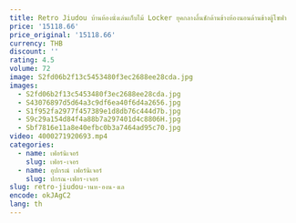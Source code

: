 ```yaml
---
title: Retro Jiudou บ้านห้องนั่งเล่นเก็บไม้ Locker ยุคกลางลิ้นชักด้านข้างห้องนอนด้านข้างตู้โซฟา
price: '15118.66'
price_original: '15118.66'
currency: THB
discount: ''
rating: 4.5
volume: 72
image: S2fd06b2f13c5453480f3ec2688ee28cda.jpg
images:
  - S2fd06b2f13c5453480f3ec2688ee28cda.jpg
  - S43076897d5d64a3c9df6ea40f6d4a2656.jpg
  - S1f952fa2977f457389e1d8db76c444d7b.jpg
  - S9c29a154d84f4a88b7a297401d4c8806H.jpg
  - Sbf7816e11a8e40efbc0b3a7464ad95c70.jpg
video: 4000271920693.mp4
categories:
  - name: เฟอร์นิเจอร์
    slug: เฟอร-เจอร
  - name: อุปกรณ์ เฟอร์นิเจอร์
    slug: ปกรณ-เฟอร-เจอร
slug: retro-jiudou-านห-องน-งเล
encode: okJAgC2
lang: th
---
```

  